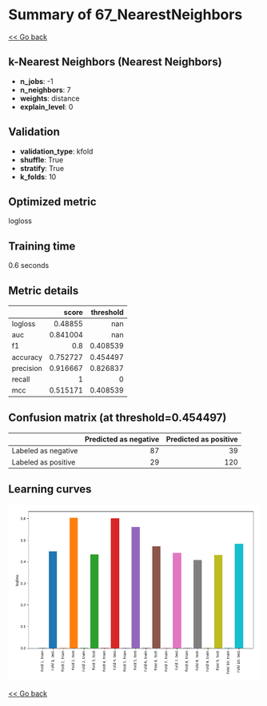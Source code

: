# Summary of 67_NearestNeighbors

[<< Go back](../README.md)


## k-Nearest Neighbors (Nearest Neighbors)
- **n_jobs**: -1
- **n_neighbors**: 7
- **weights**: distance
- **explain_level**: 0

## Validation
 - **validation_type**: kfold
 - **shuffle**: True
 - **stratify**: True
 - **k_folds**: 10

## Optimized metric
logloss

## Training time

0.6 seconds

## Metric details
|           |    score |   threshold |
|:----------|---------:|------------:|
| logloss   | 0.48855  |  nan        |
| auc       | 0.841004 |  nan        |
| f1        | 0.8      |    0.408539 |
| accuracy  | 0.752727 |    0.454497 |
| precision | 0.916667 |    0.826837 |
| recall    | 1        |    0        |
| mcc       | 0.515171 |    0.408539 |


## Confusion matrix (at threshold=0.454497)
|                     |   Predicted as negative |   Predicted as positive |
|:--------------------|------------------------:|------------------------:|
| Labeled as negative |                      87 |                      39 |
| Labeled as positive |                      29 |                     120 |

## Learning curves
![Learning curves](learning_curves.png)

[<< Go back](../README.md)

